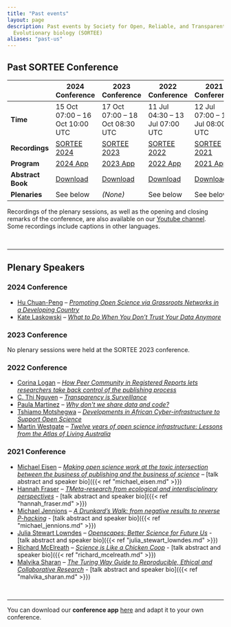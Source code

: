 ```yaml
---
title: "Past events"
layout: page
description: Past events by Society for Open, Reliable, and Transparent Ecology and
  Evolutionary biology (SORTEE)
aliases: "past-us"
---
```

## Past SORTEE Conference

|                     | **2024 Conference**                  | **2023 Conference**                  | **2022 Conference**                  | **2021 Conference**                   |
|---------------------|--------------------------------------|--------------------------------------|--------------------------------------|----------------------------------------|
| **Time**            | 15 Oct 07:00  – 16 Oct 10:00 UTC      | 17 Oct 07:00 – 18 Oct 08:30 UTC      | 11 Jul 04:30 – 13 Jul 07:00 UTC      | 12 Jul 07:00 – 14 Jul 08:00 UTC        |
| **Recordings**      | [SORTEE 2024](https://osf.io/meetings/SORTEE2024) | [SORTEE 2023](https://osf.io/meetings/SORTEE2023) | [SORTEE 2022](https://osf.io/meetings/SORTEE2022) | [SORTEE 2021](https://osf.io/meetings/SORTEE2021) |
| **Program**         | [2024 App](https://conf-sortee.shinyapps.io/2024-program-app/) | [2023 App](https://conf-sortee.shinyapps.io/2023-program-app/) | [2022 App](https://conf-sortee.shinyapps.io/2022-program-app/) | [2021 App](https://sortee2021.shinyapps.io/program/) |
| **Abstract Book**   | [Download](https://osf.io/hxyvq/)    | [Download](https://osf.io/fhxam/)    | [Download](https://osf.io/42bn9/)    | [Download](https://osf.io/67e8p/)      |
| **Plenaries**       | See below                            | _(None)_                             | See below                            | See below                              |

Recordings of the plenary sessions, as well as the opening and closing remarks of the conference, are also available on our [Youtube channel](https://www.youtube.com/channel/UClkqZ7VO08b6d-vpNFumNTA/playlists). Some recordings include captions in other languages.

&nbsp;

---

## Plenary Speakers

### 2024 Conference

- [Hu Chuan-Peng](https://chuan-peng-lab.netlify.app/) – *[Promoting Open Science via Grassroots Networks in a Developing Country](https://osf.io/kfvxr/)*
- [Kate Laskowski](https://eve.ucdavis.edu/people/kate-laskowski) – *[What to Do When You Don’t Trust Your Data Anymore](https://osf.io/85bqk/)*

### 2023 Conference

No plenary sessions were held at the SORTEE 2023 conference.

### 2022 Conference

- [Corina Logan](http://www.corinalogan.com/) – *[How Peer Community in Registered Reports lets researchers take back control of the publishing process](https://osf.io/56mv9/)*
- [C. Thi Nguyen](https://philpeople.org/profiles/c-thi-nguyen) – *[Transparency is Surveillance](https://osf.io/s5jhc/)*
- [Paula Martinez](https://www.stemwomen.org.au/profile/paula-andrea-martinez) – *[Why don't we share data and code?](https://osf.io/a5m73/)*
- [Tshiamo Motshegwa](https://codata.org/appointment-of-director-and-deputy-director-of-the-african-open-science-platform/) – *[Developments in African Cyber-infrastructure to Support Open Science](https://osf.io/mhxn6/)*
- [Martin Westgate](https://martinwestgate.com/) – *[Twelve years of open science infrastructure: Lessons from the Atlas of Living Australia](https://osf.io/svrz3/)*

### 2021 Conference

- [Michael Eisen](http://www.eisenlab.org/) – *[Making open science work at the toxic intersection between the business of publishing and the business of science](hhttps://osf.io/vz7ja/)* – [talk abstract and speaker bio]({{< ref "michael_eisen.md" >}})
- [Hannah Fraser](https://hsfraser.wordpress.com/) – *[TMeta-research from ecological and interdisciplinary perspectives](https://osf.io/b4v9t/)* -
[talk abstract and speaker bio]({{< ref "hannah_fraser.md" >}}) 
- [Michael Jennions](http://thejennionslab.weebly.com/) – *[A Drunkard’s Walk: from negative results to reverse P-hacking](https://osf.io/jafsn/)* - [talk abstract and speaker bio]({{< ref "michael_jennions.md" >}})
- [Julia Stewart Lowndes](https://jules32.github.io/) – *[Openscapes: Better Science for Future Us](https://osf.io/7tfz8/)* - [talk abstract and speaker bio]({{< ref "julia_stewart_lowndes.md" >}})
- [Richard McElreath](https://xcelab.net/rm/) – *[Science is Like a Chicken Coop](https://osf.io/3wjca/)* - [talk abstract and speaker bio]({{< ref "richard_mcelreath.md" >}})
- [Malvika Sharan](https://malvikasharan.github.io/) – *[The Turing Way Guide to Reproducible, Ethical and Collaborative Research](https://osf.io/kat5y/)* - [talk abstract and speaker bio]({{< ref "malvika_sharan.md" >}})

&nbsp;

---

You can download our **conference app** [here](https://github.com/SORTEE/Conference-app) and adapt it to your own conference.